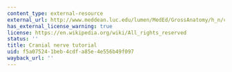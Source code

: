 ```yaml
---
content_type: external-resource
external_url: http://www.meddean.luc.edu/lumen/MedEd/GrossAnatomy/h_n/cn/cn1/mainframe.htm
has_external_license_warning: true
license: https://en.wikipedia.org/wiki/All_rights_reserved
status: ''
title: Cranial nerve tutorial
uid: f5a07524-1beb-4cdf-a85e-4e556b49f097
wayback_url: ''
---
```

